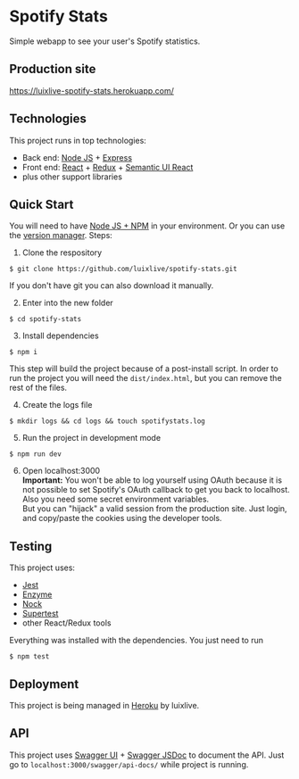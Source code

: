 # Spotify Stats
Simple webapp to see your user's Spotify statistics.

## Production site
https://luixlive-spotify-stats.herokuapp.com/

## Technologies
This project runs in top technologies:
- Back end: [Node JS](https://nodejs.org/en/) + [Express](https://expressjs.com/)
- Front end: [React](https://reactjs.org/) + [Redux](https://redux.js.org/) + [Semantic UI React](https://react.semantic-ui.com/introduction)
- plus other support libraries

## Quick Start
You will need to have [Node JS + NPM](https://nodejs.org/en/) in your environment. Or you can use the [version manager](https://github.com/creationix/nvm). Steps:

1. Clone the respository
```
$ git clone https://github.com/luixlive/spotify-stats.git
```
If you don't have git you can also download it manually.

2. Enter into the new folder
```
$ cd spotify-stats
```

3. Install dependencies
```
$ npm i
```
This step will build the project because of a post-install script. In order to run the project you will need the `dist/index.html`, but you can remove the rest of the files.

4. Create the logs file
```
$ mkdir logs && cd logs && touch spotifystats.log
```

5. Run the project in development mode
```
$ npm run dev
```

6. Open localhost:3000<br />
<b>Important:</b> You won't be able to log yourself using OAuth because it is not possible to set Spotify's OAuth callback to get you back to localhost. Also you need some secret environment variables.<br />
But you can "hijack" a valid session from the production site. Just login, and copy/paste the cookies using the developer tools.

## Testing
This project uses:
- [Jest](https://facebook.github.io/jest/)
- [Enzyme](https://github.com/airbnb/enzyme)
- [Nock](https://github.com/node-nock/nock)
- [Supertest](https://github.com/visionmedia/supertest)
- other React/Redux tools

Everything was installed with the dependencies. You just need to run
```
$ npm test
```

## Deployment
This project is being managed in [Heroku](https://www.heroku.com/) by luixlive.

## API
This project uses [Swagger UI](https://swagger.io/swagger-ui/) + [Swagger JSDoc](https://github.com/Surnet/swagger-jsdoc) to document the API. Just go to `localhost:3000/swagger/api-docs/` while project is running.
